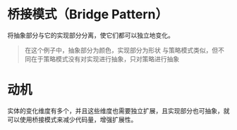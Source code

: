 # 桥接模式（Bridge Pattern）

将抽象部分与它的实现部分分离，使它们都可以独立地变化。

> 在这个例子中，抽象部分为颜色，实现部分为形状
> 与策略模式类似，但不同在于策略模式没有对实现进行抽象，只对策略进行抽象

# 动机

实体的变化维度有多个，并且这些维度也需要独立扩展，且实现部分也可抽象，就可以使用桥接模式来减少代码量，增强扩展性。
